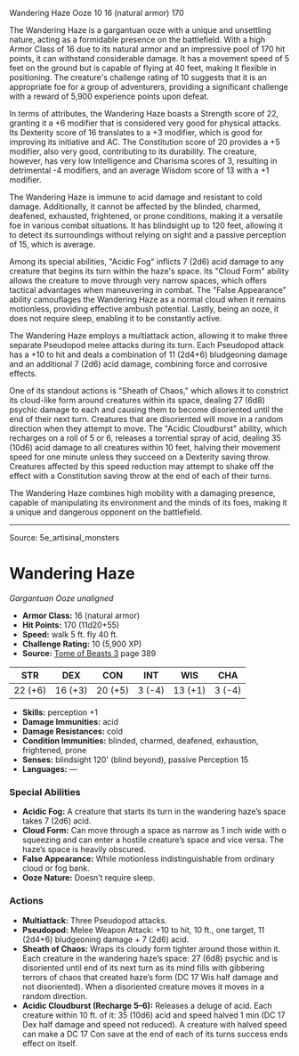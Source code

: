 <MonsterName/>Wandering Haze</MonsterName>
<CreatureType/>Ooze</CreatureType>
<CR/>10</CR>
<AC/>16 (natural armor)</AC>
<HP/>170</HP>
<summary>The Wandering Haze is a gargantuan ooze with a unique and unsettling nature, acting as a formidable presence on the battlefield. With a high Armor Class of 16 due to its natural armor and an impressive pool of 170 hit points, it can withstand considerable damage. It has a movement speed of 5 feet on the ground but is capable of flying at 40 feet, making it flexible in positioning. The creature's challenge rating of 10 suggests that it is an appropriate foe for a group of adventurers, providing a significant challenge with a reward of 5,900 experience points upon defeat. </summary>

<detail>

In terms of attributes, the Wandering Haze boasts a Strength score of 22, granting it a +6 modifier that is considered very good for physical attacks. Its Dexterity score of 16 translates to a +3 modifier, which is good for improving its initiative and AC. The Constitution score of 20 provides a +5 modifier, also very good, contributing to its durability. The creature, however, has very low Intelligence and Charisma scores of 3, resulting in detrimental -4 modifiers, and an average Wisdom score of 13 with a +1 modifier. 

The Wandering Haze is immune to acid damage and resistant to cold damage. Additionally, it cannot be affected by the blinded, charmed, deafened, exhausted, frightened, or prone conditions, making it a versatile foe in various combat situations. It has blindsight up to 120 feet, allowing it to detect its surroundings without relying on sight and a passive perception of 15, which is average.

Among its special abilities, "Acidic Fog" inflicts 7 (2d6) acid damage to any creature that begins its turn within the haze's space. Its "Cloud Form" ability allows the creature to move through very narrow spaces, which offers tactical advantages when maneuvering in combat. The "False Appearance" ability camouflages the Wandering Haze as a normal cloud when it remains motionless, providing effective ambush potential. Lastly, being an ooze, it does not require sleep, enabling it to be constantly active.

The Wandering Haze employs a multiattack action, allowing it to make three separate Pseudopod melee attacks during its turn. Each Pseudopod attack has a +10 to hit and deals a combination of 11 (2d4+6) bludgeoning damage and an additional 7 (2d6) acid damage, combining force and corrosive effects. 

One of its standout actions is "Sheath of Chaos," which allows it to constrict its cloud-like form around creatures within its space, dealing 27 (6d8) psychic damage to each and causing them to become disoriented until the end of their next turn. Creatures that are disoriented will move in a random direction when they attempt to move. The "Acidic Cloudburst" ability, which recharges on a roll of 5 or 6, releases a torrential spray of acid, dealing 35 (10d6) acid damage to all creatures within 10 feet, halving their movement speed for one minute unless they succeed on a Dexterity saving throw. Creatures affected by this speed reduction may attempt to shake off the effect with a Constitution saving throw at the end of each of their turns.

The Wandering Haze combines high mobility with a damaging presence, capable of manipulating its environment and the minds of its foes, making it a unique and dangerous opponent on the battlefield.</detail>



---

Source: 5e_artisinal_monsters

# Wandering Haze

*Gargantuan* *Ooze* *unaligned*

- **Armor Class:** 16 (natural armor)
- **Hit Points:** 170 (11d20+55)
- **Speed:** walk 5 ft. fly 40 ft.
- **Challenge Rating:** 10 (5,900 XP)
- **Source:** [Tome of Beasts 3](https://koboldpress.com/kpstore/product/tome-of-beasts-3-for-5th-edition/) page 389

| STR | DEX | CON | INT | WIS | CHA |
| --- | --- | --- | --- | --- | --- |
| 22 (+6) | 16 (+3) | 20 (+5) | 3 (-4) | 13 (+1) | 3 (-4) |

- **Skills:** perception +1
- **Damage Immunities:** acid
- **Damage Resistances:** cold
- **Condition Immunities:** blinded, charmed, deafened, exhaustion, frightened, prone
- **Senses:** blindsight 120' (blind beyond), passive Perception 15
- **Languages:** —

### Special Abilities

- **Acidic Fog:** A creature that starts its turn in the wandering haze’s space takes 7 (2d6) acid.
- **Cloud Form:** Can move through a space as narrow as 1 inch wide with o squeezing and can enter a hostile creature’s space and vice versa. The haze’s space is heavily obscured.
- **False Appearance:** While motionless indistinguishable from ordinary cloud or fog bank.
- **Ooze Nature:** Doesn’t require sleep.

### Actions

- **Multiattack:** Three Pseudopod attacks.
- **Pseudopod:** Melee Weapon Attack: +10 to hit, 10 ft., one target, 11 (2d4+6) bludgeoning damage + 7 (2d6) acid.
- **Sheath of Chaos:** Wraps its cloudy form tighter around those within it. Each creature in the wandering haze’s space: 27 (6d8) psychic and is disoriented until end of its next turn as its mind fills with gibbering terrors of chaos that created haze’s form (DC 17 Wis half damage and not disoriented). When a disoriented creature moves it moves in a random direction.
- **Acidic Cloudburst (Recharge 5–6):** Releases a deluge of acid. Each creature within 10 ft. of it: 35 (10d6) acid and speed halved 1 min (DC 17 Dex half damage and speed not reduced). A creature with halved speed can make a DC 17 Con save at the end of each of its turns success ends effect on itself.




